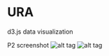 # URA
d3.js data visualization

P2 screenshot
![alt tag](https://cloud.githubusercontent.com/assets/2667006/11329220/2a604db6-9167-11e5-8c94-4ed04c4de9b4.png)
![alt tag](https://cloud.githubusercontent.com/assets/2667006/11329219/26a8a498-9167-11e5-90e2-42b7d550ebec.png)
